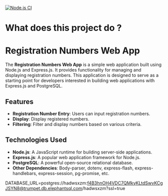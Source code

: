 [![Node.js CI](https://github.com/Saffah1910/registration-number-webapp/actions/workflows/node.js.yml/badge.svg)](https://github.com/Saffah1910/registration-number-webapp/actions/workflows/node.js.yml)

# What does this project do ?
# Registration Numbers Web App

The **Registration Numbers Web App** is a simple web application built using Node.js and Express.js. It provides functionality for managing and displaying registration numbers. This application is designed to serve as a starting point for developers interested in building web applications with Express.js and PostgreSQL.

## Features

- **Registration Number Entry**: Users can input registration numbers.
- **Display**: Display registered numbers.
- **Filtering**: Filter and display numbers based on various criteria.

## Technologies Used

- **Node.js**: A JavaScript runtime for building server-side applications.
- **Express.js**: A popular web application framework for Node.js.
- **PostgreSQL**: A powerful open-source relational database.
- **Other Dependencies**: Body-parser, dotenv, express-flash, express-handlebars, express-session, pg-promise, etc.

DATABASE_URL=postgres://hadwsxzm:f4B3hnOH4VDC7QMkyKLtdSwvKCgJSYN8@trumpet.db.elephantsql.com/hadwsxzm?ssl=true